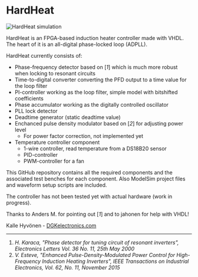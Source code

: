 # HardHeat

![HardHeat simulation](http://www.dgkelectronics.com/storage/electronics/induction_heater/hardheat/github/hardheat_epdm.png)

HardHeat is an FPGA-based induction heater controller made with VHDL. The heart of it is an all-digital phase-locked loop (ADPLL).

HardHeat currently consists of:
  - Phase-frequency detector based on [*1*] which is much more robust when locking to resonant circuits
  - Time-to-digital converter converting the PFD output to a time value for the loop filter
  - PI-controller working as the loop filter, simple model with bitshifted coefficients
  - Phase accumulator working as the digitally controlled oscillator
  - PLL lock detector
  - Deadtime generator (static deadtime value)
  - Enchanced pulse density modulator based on [*2*] for adjusting power level
    - For power factor correction, not implemented yet
  - Temperature controller component
    - 1-wire controller, read temperature from a DS18B20 sensor
    - PID-controller
    - PWM-controller for a fan

This GitHub repository contains all the required components and the associated test benches for each component. Also ModelSim project files and waveform setup scripts are included.

The controller has not been tested yet with actual hardware (work in progress).

Thanks to Anders M. for pointing out [*1*] and to jahonen for help with VHDL!

Kalle Hyvönen - [DGKelectronics.com](http://www.dgkelectronics.com)

---
1. *H. Karaca, "Phase detector for tuning circuit of resonant inverters", Electronics Letters Vol. 36 No. 11, 25th May 2000*
2. *V. Esteve, "Enhanced Pulse-Density-Modulated Power Control for High-Frequency Induction Heating Inverters", IEEE Transactions on Industrial Electronics, Vol. 62, No. 11, November 2015*
